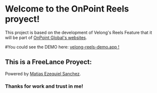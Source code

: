 # Welcome to the OnPoint Reels proyect!

This project is based on the development of Velong's Reels Feature that it will be part of [OnPoint Global's websites](https://onpointglobal.com/).

#You could see the DEMO here: [velong-reels-demo.app !](https://velong-reels-demo.netlify.app/)

## This is a FreeLance Proyect:

Powered by [Matias Ezequiel Sanchez](https://github.com/msanchez11).

### Thanks for work and trust in me!
